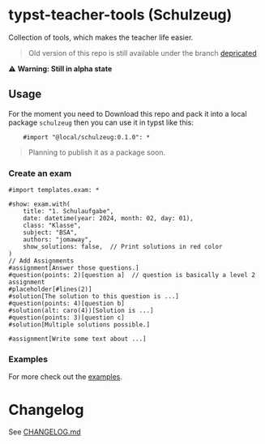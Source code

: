 # typst-teacher-tools (Schulzeug)

Collection of tools, which makes the teacher life easier.

> Old version of this repo is still available under the branch [depricated](https://github.com/jomaway/typst-teacher-templates/tree/depricated)

⚠️ **Warning: Still in alpha state**

## Usage

For the moment you need to Download this repo and pack it into a local package `schulzeug` then you can use it in typst like this:

```typst
    #import "@local/schulzeug:0.1.0": *
```

> Planning to publish it as a package soon.

### Create an exam

```typst
#import templates.exam: *

#show: exam.with(
    title: "1. Schulaufgabe",
    date: datetime(year: 2024, month: 02, day: 01), 
    class: "Klasse",
    subject: "BSA",
    authors: "jomaway",
    show_solutions: false,  // Print solutions in red color
)
// Add Assignments
#assignment[Answer those questions.]
#question(points: 2)[question a]  // question is basically a level 2 assignment
#placeholder[#lines(2)]
#solution[The solution to this question is ...]
#question(points: 4)[question b]
#solution(alt: caro(4))[Solution is ...]
#question(points: 3)[question c]
#solution[Multiple solutions possible.]

#assignment[Write some text about ...]
```

### Examples 

For more check out the [examples](./examples/).

# Changelog

See [CHANGELOG.md](CHANGELOG.md)
